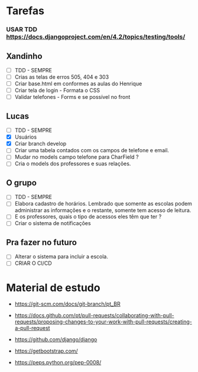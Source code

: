 # Tarefas

### USAR TDD https://docs.djangoproject.com/en/4.2/topics/testing/tools/

## Xandinho

* [ ] TDD - SEMPRE
* [ ] Crias as telas de erros 505, 404 e 303
* [ ] Criar base.html em conformes as aulas do Henrique
* [ ] Criar tela de login - Formata o CSS
* [ ] Validar telefones - Forms e se possível no front

## Lucas

* [ ] TDD - SEMPRE
* [x] Usuários
* [x] Criar branch develop
* [ ] Criar uma tabela contados com os campos de telefone e email.
* [ ] Mudar no models campo telefone para CharField ?
* [ ] Cria o models dos professores e suas relações.

## O grupo

* [ ] TDD - SEMPRE
* [ ] Elabora cadastro de horários. Lembrado que somente as escolas podem administrar as informações e o restante,
  somente tem acesso de leitura.
* [ ] E os professores, quais o tipo de acessos eles têm que ter ?
* [ ] Criar o sistema de notificações

## Pra fazer no futuro

* [ ] Alterar o sistema para incluir a escola.
* [ ] CRIAR O CI/CD

# Material de estudo

* https://git-scm.com/docs/git-branch/pt_BR

* https://docs.github.com/pt/pull-requests/collaborating-with-pull-requests/proposing-changes-to-your-work-with-pull-requests/creating-a-pull-request

* https://github.com/django/django

* https://getbootstrap.com/

* https://peps.python.org/pep-0008/ 
